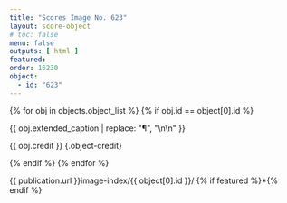 ```yaml
---
title: "Scores Image No. 623"
layout: score-object
# toc: false
menu: false
outputs: [ html ]
featured: 
order: 16230
object:
  - id: "623"
---
```


{% for obj in objects.object_list %}
{% if obj.id == object[0].id %}

{{ obj.extended_caption | replace: "¶", "\n\n" }}

{{ obj.credit }} {.object-credit}

{% endif %}
{% endfor %}

<div class="object-credit object-url is-print-only">

{{ publication.url }}image-index/{{ object[0].id }}/ {% if featured %}*{% endif %}

</div>
